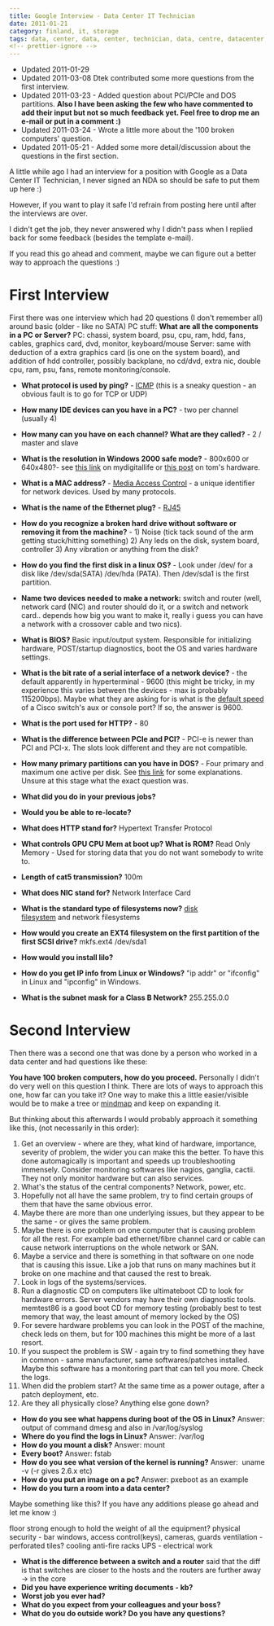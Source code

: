```yaml
---
title: Google Interview - Data Center IT Technician
date: 2011-01-21
category: finland, it, storage
tags: data, center, data, center, technician, data, centre, datacenter, datacentre, google, hamina, interview, it, job, questions
<!-- prettier-ignore -->
---
```


- Updated 2011-01-29
- Updated 2011-03-08 Dtek contributed some more questions from the first
  interview.
- Updated 2011-03-23 - Added question about PCI/PCIe and DOS partitions. **Also
  I have been asking the few who have commented to add their input but not so
  much feedback yet. Feel free to drop me an e-mail or put in a comment :)**
- Updated 2011-03-24 - Wrote a little more about the '100 broken computers'
  question.
- Updated 2011-05-21 - Added some more detail/discussion about the questions in
  the first section.

A little while ago I had an interview for a position with Google as a Data
Center IT Technician, I never signed an NDA so should be safe to put them up
here :)

However, if you want to play it safe I'd refrain from posting here until after
the interviews are over.

I didn't get the job, they never answered why I didn't pass when I replied back
for some feedback (besides the template e-mail).

If you read this go ahead and comment, maybe we can figure out a better way to
approach the questions :)

# First Interview

First there was one interview which had 20 questions (I don't remember all)
around basic (older - like no SATA) PC stuff: **What are all the components in a
PC or Server?** PC: chassi, system board, psu, cpu, ram, hdd, fans, cables,
graphics card, dvd, monitor, keyboard/mouse Server: same with deduction of a
extra graphics card (is one on the system board), and addition of hdd
controller, possibly backplane, no cd/dvd, extra nic, double cpu, ram, psu,
fans, remote monitoring/console.

- **What protocol is used by ping?** \-
  [ICMP](http://en.wikipedia.org/wiki/Internet_Control_Message_Protocol "ICMP")
  (this is a sneaky question - an obvious fault is to go for TCP or UDP)
- **How many IDE devices can you have in a PC?** \- two per channel (usually 4)
- **How many can you have on each channel? What are they called?** \- 2 / master
  and slave
- **What is the resolution in Windows 2000 safe mode?** - 800x600 or 640x480?-
  see
  [this link](http://www.mydigitallife.info/2008/06/22/how-to-change-screen-resolution-and-display-colors-quality-in-safe-mode-of-windows/ "windows safe mode resolution")
  on mydigitallife or
  [this post](http://www.tomshardware.co.uk/forum/34809-35-screen-resolution-safe-mode "screen resolutino safe mode")
  on tom's hardware.
- **What is a MAC address?** -
  [Media Access Control](http://en.wikipedia.org/wiki/MAC_address "wikipedia link") -
  a unique identifier for network devices. Used by many protocols.
- **What is the name of the Ethernet plug?** -
  [RJ45](http://en.wikipedia.org/wiki/RJ45 "RJ45 on wikipedia")
- **How do you recognize a broken hard drive without software or removing it
  from the machine?** - 1) Noise (tick tack sound of the arm getting
  stuck/hitting something) 2) Any leds on the disk, system board, controller 3)
  Any vibration or anything from the disk?
- **How do you find the first disk in a linux OS?** - Look under /dev/ for a
  disk like /dev/sda(SATA) /dev/hda (PATA). Then /dev/sda1 is the first
  partition.
- **Name two devices needed to make a network:** switch and router (well,
  network card (NIC) and router should do it, or a switch and network card..
  depends how big you want to make it, really i guess you can have a network
  with a crossover cable and two nics).
- **What is BIOS?** Basic input/output system. Responsible for initializing
  hardware, POST/startup diagnostics, boot the OS and varies hardware settings.
- **What is the bit rate of a serial interface of a network device?** \- the
  default apparently in hyperterminal - 9600 (this might be tricky, in my
  experience this varies between the devices - max is probably 115200bps). Maybe
  what they are asking for is what is the
  [default speed](http://www.cisco.com/en/US/products/hw/switches/ps700/products_tech_note09186a008010ff7a.shtml#connecttermtocat "cisco catalyst console port")
  of a Cisco switch's aux or console port? If so, the answer is 9600.
- **What is the port used for HTTP?** - 80
- **What is the difference between PCIe and PCI?** \- PCI-e is newer than PCI
  and PCI-x. The slots look different and they are not compatible.
- **How many primary partitions can you have in DOS?** - Four primary and
  maximum one active per disk. See
  [this link](http://www.pcguide.com/ref/hdd/file/structPartitions-c.html "dos partitions")
  for some explanations. Unsure at this stage what the exact question was.
- **What did you do in your previous jobs?**
- **Would you be able to re-locate?**

- **What does HTTP stand for?** Hypertext Transfer Protocol
- **What controls GPU CPU Mem at boot up? What is ROM?** Read Only Memory - Used
  for storing data that you do not want somebody to write to.

- **Length of cat5 transmission?** 100m
- **What does NIC stand for?** Network Interface Card

- **What is the standard type of filesystems now?**
  [disk filesystem](http://en.wikipedia.org/wiki/Filesystem#Types_of_file_systems) and network
  filesystems
- **How would you create an EXT4 filesystem on the first partition of the first
  SCSI drive?** mkfs.ext4 /dev/sda1
- **How would you install lilo?**
- **How do you get IP info from Linux or Windows?** "ip addr" or "ifconfig" in
  Linux and "ipconfig" in Windows.
- **What is the subnet mask for a Class B Network?** 255.255.0.0

# Second Interview

Then there was a second one that was done by a person who worked in a data
center and had questions like these:

**You have 100 broken computers, how do you proceed.** Personally I didn't do
very well on this question I think. There are lots of ways to approach this one,
how far can you take it? One way to make this a little easier/visible would be
to make a tree or
[mindmap](http://en.wikipedia.org/wiki/Mind_map "mindmap on wikipedia") and keep
on expanding it.

But thinking about this afterwards I would probably approach it something like
this, (not necessarily in this order):

1. Get an overview - where are they, what kind of hardware, importance, severity
   of problem, the wider you can make this the better. To have this done
   automagically is important and speeds up troubleshooting immensely. Consider
   monitoring softwares like nagios, ganglia, cactii. They not only monitor
   hardware but can also services.
2. What's the status of the central components? Network, power, etc.
3. Hopefully not all have the same problem, try to find certain groups of them
   that have the same obvious error.
4. Maybe there are more than one underlying issues, but they appear to be the
   same - or gives the same problem.
5. Maybe there is one problem on one computer that is causing problem for all
   the rest. For example bad ethernet/fibre channel card or cable can cause
   network interruptions on the whole network or SAN.
6. Maybe a service and there is something in that software on one node that is
   causing this issue. Like a job that runs on many machines but it broke on one
   machine and that caused the rest to break.
7. Look in logs of the systems/services.
8. Run a diagnostic CD on computers like ultimateboot CD to look for hardware
   errors. Server vendors may have their own diagnostic tools. memtest86 is a
   good boot CD for memory testing (probably best to test memory that way, the
   least amount of memory locked by the OS)
9. For severe hardware problems you can look in the POST of the machine, check
   leds on them, but for 100 machines this might be more of a last resort.
10. If you suspect the problem is SW - again try to find something they have in
    common - same manufacturer, same softwares/patches installed. Maybe this
    software has a monitoring part that can tell you more. Check the logs.
11. When did the problem start? At the same time as a power outage, after a
    patch deployment, etc.
12. Are they all physically close? Anything else gone down?

- **How do you see what happens during boot of the OS in Linux?** Answer: output
  of command dmesg and also in /var/log/syslog
- **Where do you find the logs in Linux?** Answer: /var/log
- **How do you mount a disk?** Answer: mount
- **Every boot?** Answer: fstab
- **How do you see what version of the kernel is running?** Answer:  uname -v
  (-r gives 2.6.x etc)
- **How do you put an image on a pc?** Answer: pxeboot as an example
- **How do you turn a room into a data center?**

Maybe something like this? If you have any additions please go ahead and let me
know :)

floor strong enough to hold the weight of all the equipment? physical security -
bar windows, access control(keys), cameras, guards ventilation - perforated
tiles? cooling anti-fire racks UPS - electrical work

- **What is the difference between a switch and a router** said that the diff is
  that switches are closer to the hosts and the routers are further away -> in
  the core
- **Did you have experience writing documents - kb?**
- **Worst job you ever had?**
- **What do you expect from your colleagues and your boss?**
- **What do you do outside work? Do you have any questions?**
